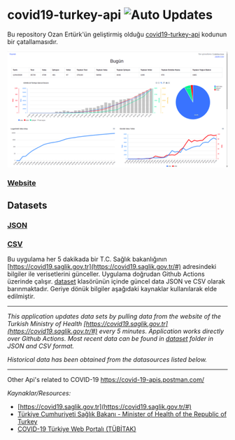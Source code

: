 
# covid19-turkey-api  ![Auto Updates](https://github.com/hbayindir/covid-19-turkey/workflows/Scheduler%20Workflow/badge.svg)

Bu repository Ozan Ertürk'ün geliştirmiş olduğu [covid19-turkey-api](https://github.com/ozanerturk/covid19-turkey-api) kodunun bir çatallamasıdır.

![Image of Application](https://github.com/hbayindir/covid-19-turkey/raw/master/assets/Screenshot%20from%202020-04-12%2021-44-44.png)

### [Website](https://hbayindir.github.io/covid-19-turkey/)
## Datasets
### [JSON](https://raw.githubusercontent.com/hbayindir/covid-19-turkey/master/dataset/timeline.json) 
### [CSV](https://raw.githubusercontent.com/hbayindir/covid-19-turkey/master/dataset/timeline.csv)

Bu uygulama her 5 dakikada bir  T.C. Sağlık bakanlığının [https://covid19.saglik.gov.tr](https://covid19.saglik.gov.tr/#) adresindeki bilgiler ile verisetlerini günceller. Uygulama doğrudan Github Actions üzerinde çalışır. [dataset](dataset) klasörünün içinde güncel data JSON ve CSV olarak barınmaktadır.
Geriye dönük bilgiler aşağıdaki kaynaklar kullanılarak elde edilmiştir.

-----

*This application updates data sets by pulling data from the website of the Turkish Ministry of Health [https://covid19.saglik.gov.tr](https://covid19.saglik.gov.tr/#) every 5 minutes. Application works directly over Github Actions. Most recent data can be found in [dataset](dataset) folder in JSON and CSV format.*

*Historical data has been obtained from the datasources listed below.*

-----

Other Api's related to COVID-19
https://covid-19-apis.postman.com/

*Kaynaklar/Resources:*
- [https://covid19.saglik.gov.tr](https://covid19.saglik.gov.tr/#) 
- [Türkiye Cumhuriyeti Sağlık Bakanı - Minister of Health of the Republic of Turkey](https://twitter.com/drfahrettinkoca)
- [COVID-19 Türkiye Web Portalı (TÜBİTAK)](https://covid19.tubitak.gov.tr/turkiyede-durum)


